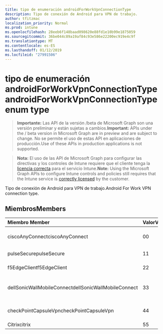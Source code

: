 ```yaml
---
title: tipo de enumeración androidForWorkVpnConnectionType
description: Tipo de conexión de Android para VPN de trabajo.
author: tfitzmac
localization_priority: Normal
ms.prod: intune
ms.openlocfilehash: 28eeb6f148baad098620e88fd1e10b99e1875059
ms.sourcegitcommit: 36be044c89a19af84c93e586e22200ec919e4c9f
ms.translationtype: MT
ms.contentlocale: es-ES
ms.lasthandoff: 01/12/2019
ms.locfileid: "27991506"
---
```

# <a name="androidforworkvpnconnectiontype-enum-type"></a><span data-ttu-id="79f20-103">tipo de enumeración androidForWorkVpnConnectionType</span><span class="sxs-lookup"><span data-stu-id="79f20-103">androidForWorkVpnConnectionType enum type</span></span>

> <span data-ttu-id="79f20-104">**Importante:** Las API de la versión /beta de Microsoft Graph son una versión preliminar y están sujetas a cambios.</span><span class="sxs-lookup"><span data-stu-id="79f20-104">**Important:** APIs under the / beta version in Microsoft Graph are in preview and are subject to change.</span></span> <span data-ttu-id="79f20-105">No se permite el uso de estas API en aplicaciones de producción.</span><span class="sxs-lookup"><span data-stu-id="79f20-105">Use of these APIs in production applications is not supported.</span></span>

> <span data-ttu-id="79f20-106">**Nota:** El uso de las API de Microsoft Graph para configurar las directivas y los controles de Intune requiere que el cliente tenga la [licencia correcta](https://go.microsoft.com/fwlink/?linkid=839381) para el servicio Intune.</span><span class="sxs-lookup"><span data-stu-id="79f20-106">**Note:** Using the Microsoft Graph APIs to configure Intune controls and policies still requires that the Intune service is [correctly licensed](https://go.microsoft.com/fwlink/?linkid=839381) by the customer.</span></span>

<span data-ttu-id="79f20-107">Tipo de conexión de Android para VPN de trabajo.</span><span class="sxs-lookup"><span data-stu-id="79f20-107">Android For Work VPN connection type.</span></span>
## <a name="members"></a><span data-ttu-id="79f20-108">Miembros</span><span class="sxs-lookup"><span data-stu-id="79f20-108">Members</span></span>
|<span data-ttu-id="79f20-109">Miembro	</span><span class="sxs-lookup"><span data-stu-id="79f20-109">Member</span></span>|<span data-ttu-id="79f20-110">Valor</span><span class="sxs-lookup"><span data-stu-id="79f20-110">Value</span></span>|<span data-ttu-id="79f20-111">Descripción</span><span class="sxs-lookup"><span data-stu-id="79f20-111">Description</span></span>|
|:---|:---|:---|
|<span data-ttu-id="79f20-112">ciscoAnyConnect</span><span class="sxs-lookup"><span data-stu-id="79f20-112">ciscoAnyConnect</span></span>|<span data-ttu-id="79f20-113">0</span><span class="sxs-lookup"><span data-stu-id="79f20-113">0</span></span>|<span data-ttu-id="79f20-114">Cisco AnyConnect.</span><span class="sxs-lookup"><span data-stu-id="79f20-114">Cisco AnyConnect.</span></span>|
|<span data-ttu-id="79f20-115">pulseSecure</span><span class="sxs-lookup"><span data-stu-id="79f20-115">pulseSecure</span></span>|<span data-ttu-id="79f20-116">1</span><span class="sxs-lookup"><span data-stu-id="79f20-116">1</span></span>|<span data-ttu-id="79f20-117">Impulsos seguro.</span><span class="sxs-lookup"><span data-stu-id="79f20-117">Pulse Secure.</span></span>|
|<span data-ttu-id="79f20-118">f5EdgeClient</span><span class="sxs-lookup"><span data-stu-id="79f20-118">f5EdgeClient</span></span>|<span data-ttu-id="79f20-119">2</span><span class="sxs-lookup"><span data-stu-id="79f20-119">2</span></span>|<span data-ttu-id="79f20-120">F5 Cliente de borde.</span><span class="sxs-lookup"><span data-stu-id="79f20-120">F5 Edge Client.</span></span>|
|<span data-ttu-id="79f20-121">dellSonicWallMobileConnect</span><span class="sxs-lookup"><span data-stu-id="79f20-121">dellSonicWallMobileConnect</span></span>|<span data-ttu-id="79f20-122">3</span><span class="sxs-lookup"><span data-stu-id="79f20-122">3</span></span>|<span data-ttu-id="79f20-123">Conexión de SonicWALL Mobile de Dell.</span><span class="sxs-lookup"><span data-stu-id="79f20-123">Dell SonicWALL Mobile Connection.</span></span>|
|<span data-ttu-id="79f20-124">checkPointCapsuleVpn</span><span class="sxs-lookup"><span data-stu-id="79f20-124">checkPointCapsuleVpn</span></span>|<span data-ttu-id="79f20-125">4</span><span class="sxs-lookup"><span data-stu-id="79f20-125">4</span></span>|<span data-ttu-id="79f20-126">Comprobar punto Cápsula VPN.</span><span class="sxs-lookup"><span data-stu-id="79f20-126">Check Point Capsule VPN.</span></span>|
|<span data-ttu-id="79f20-127">Citrix</span><span class="sxs-lookup"><span data-stu-id="79f20-127">citrix</span></span>|<span data-ttu-id="79f20-128">5</span><span class="sxs-lookup"><span data-stu-id="79f20-128">5</span></span>|<span data-ttu-id="79f20-129">Citrix</span><span class="sxs-lookup"><span data-stu-id="79f20-129">Citrix</span></span>|





